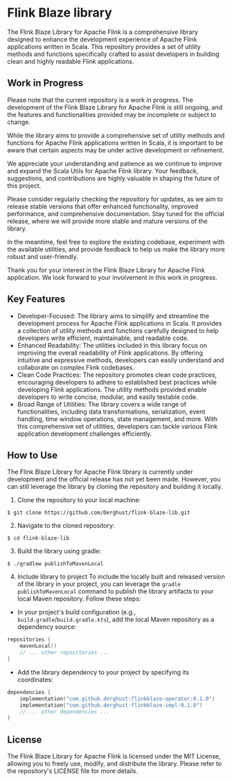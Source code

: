 # Flink Blaze library

The Flink Blaze Library for Apache Flink is a comprehensive library designed to enhance
the development experience of Apache Flink applications written in Scala. 
This repository provides a set of utility methods and functions specifically crafted 
to assist developers in building clean and highly readable Flink applications.

## Work in Progress

Please note that the current repository is a work in progress. 
The development of the Flink Blaze Library for Apache Flink is still ongoing, 
and the features and functionalities provided may be incomplete or subject to change.

While the library aims to provide a comprehensive set of utility methods and functions 
for Apache Flink applications written in Scala, it is important to be aware that certain
aspects may be under active development or refinement.

We appreciate your understanding and patience as we continue to improve and expand 
the Scala Utils for Apache Flink library. Your feedback, suggestions, and contributions 
are highly valuable in shaping the future of this project.

Please consider regularly checking the repository for updates, 
as we aim to release stable versions that offer enhanced functionality, 
improved performance, and comprehensive documentation. Stay tuned for the official release,
where we will provide more stable and mature versions of the library.

In the meantime, feel free to explore the existing codebase,
experiment with the available utilities, and provide feedback to help us make the library
more robust and user-friendly.

Thank you for your interest in the Flink Blaze Library for Apache Flink application. 
We look forward to your involvement in this work in progress.

## Key Features

- Developer-Focused:
The library aims to simplify and streamline the development process for 
Apache Flink applications in Scala. It provides a collection of utility methods 
and functions carefully designed to help developers write efficient, maintainable, 
and readable code.
- Enhanced Readability: 
The utilities included in this library focus on improving the overall readability 
of Flink applications. By offering intuitive and expressive methods, developers 
can easily understand and collaborate on complex Flink codebases.
- Clean Code Practices: 
The repository promotes clean code practices, encouraging developers to adhere 
to established best practices while developing Flink applications. 
The utility methods provided enable developers to write concise, modular, and easily testable code.
- Broad Range of Utilities: 
The library covers a wide range of functionalities, including data transformations, 
serialization, event handling, time window operations, state management, and more. 
With this comprehensive set of utilities, developers can tackle various 
Flink application development challenges efficiently.

## How to Use

The Flink Blaze Library for Apache Flink library is currently under development 
and the official release has not yet been made. However, 
you can still leverage the library by cloning the repository and building it locally.

1. Clone the repository to your local machine:
```shell
$ git clone https://github.com/Derghust/flink-blaze-lib.git
```
2. Navigate to the cloned repository:
```shell
$ cd flink-blaze-lib
```
3. Build the library using gradle:
```shell
$ ./gradlew publishToMavenLocal
```
4. Include library to project
To include the locally built and released version of the library in your project, 
you can leverage the `gradle publishToMavenLocal` command to publish the library 
artifacts to your local Maven repository. Follow these steps:

- In your project's build configuration (e.g., `build.gradle`/`build.gradle.kts`), 
add the local Maven repository as a dependency source:
```kotlin
repositories {
    mavenLocal()
    // ... other repositories ...
}
```
- Add the library dependency to your project by specifying its coordinates:
```kotlin
dependencies {
    implementation("com.github.derghust:flinkblaze-operator:0.1.0")
    implementation("com.github.derghust:flinkblaze-impl:0.1.0")
    // ... other dependencies ...
}
```

## License

The Flink Blaze Library for Apache Flink is licensed under the MIT License, 
allowing you to freely use, modify, and distribute the library. 
Please refer to the repository's LICENSE file for more details.
